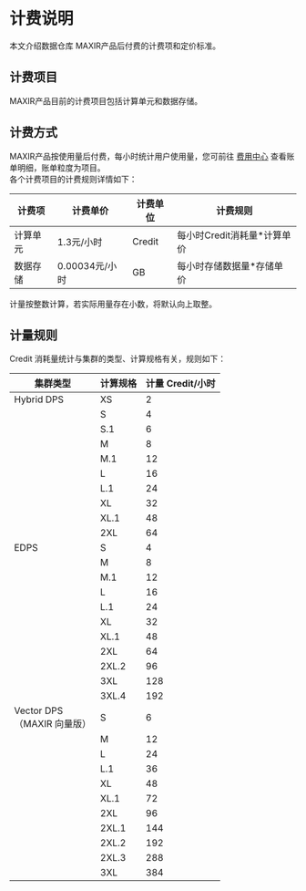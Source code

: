 
# 计费说明
本文介绍数据仓库 MAXIR产品后付费的计费项和定价标准。

## 计费项目
MAXIR产品目前的计费项目包括计算单元和数据存储。

## 计费方式
MAXIR产品按使用量后付费，每小时统计用户使用量，您可前往 [费用中心](https://console.ucloud.cn/uaccount/bills/detail) 查看账单明细，账单粒度为项目。 <br />
各个计费项目的计费规则详情如下：

| 计费项 | 计费单价 |计费单位 |计费规则 |
| --- | --- | --- | --- |
| 计算单元 | 1.3元/小时 | Credit | 每小时Credit消耗量*计算单价 |
| 数据存储 | 0.00034元/小时 | GB | 每小时存储数据量*存储单价 |

计量按整数计算，若实际用量存在小数，将默认向上取整。

## 计量规则
Credit 消耗量统计与集群的类型、计算规格有关，规则如下：

| 集群类型 | 计算规格 | 计量 Credit/小时 |
| --- | --- | --- |
| Hybrid DPS | XS | 2 |
|  | S | 4 |
|  | S.1 | 6 |
|  | M | 8 |
|  | M.1 | 12 |
|  | L | 16 |
|  | L.1 | 24 |
|  | XL  | 32 |
|  | XL.1 | 48 |
|  | 2XL | 64 |
| EDPS | S | 4 |
|  | M | 8 |
|  | M.1 | 12 |
|  | L | 16 |
|  | L.1 | 24 |
|  | XL  | 32 |
|  | XL.1 | 48 |
|  | 2XL | 64 |
|  | 2XL.2 | 96 |
|  | 3XL | 128 |
|  | 3XL.4 | 192 |
| Vector DPS<br />（MAXIR 向量版） | S | 6 |
|  | M | 12 |
|  | L | 24 |
|  | L.1 | 36 |
|  | XL | 48 |
|  | XL.1 | 72 |
|  | 2XL | 96 |
|  | 2XL.1 | 144 |
|  | 2XL.2 | 192 |
|  | 2XL.3 | 288 |
|  | 3XL | 384 |


<a name="YlFFG"></a>
